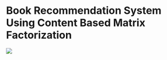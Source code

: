 # Book Recommendation System Using Content Based Matrix Factorization

<img src="https://github.com/TheRoryWillAim/Book-Recommendation-System-Using-Content-Based-Matrix-Factorization/blob/main/static/GIF/HOME.gif" >


 
